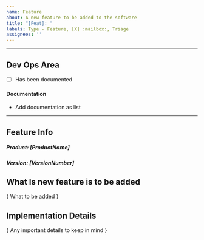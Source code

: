```yaml
---
name: Feature
about: A new feature to be added to the software
title: "[Feat]: "
labels: Type - Feature, [X] :mailbox:, Triage
assignees: ''
---
```

---
## Dev Ops Area
<!--- This area is for Dev Ops to add tasks --->

- [ ] Has been documented

#### Documentation
 - Add documentation as list

---
<!---  
############### - FORM USAGE - #####################
To fill out this form properly.

  1. Fill out the information below by replacing as following

    i. [ XXX ] replace with a single line of text
    ii. { XXX } replace with multiline text

-- Suggestions can sometimes found in comments below input. Use them!

Notes:
    - If you pick something that doesn't fit the format the auto labeling will not happen
    - It can take a short while after submission for it to happen
    - It is case-insensitive
    - Updating the description will update the labels as well
--->
## Feature Info

##### Product: [ProductName]

<!-- Product Names: POMA | POH | POM | Gateway | Shop | Prodrisk | Spotbid -->

##### Version: [VersionNumber]

<!-- Version format : v0.0.0 (or just Develop) -->

## What Is new feature is to be added

{ What to be added }

## Implementation Details

{ Any important details to keep in mind }